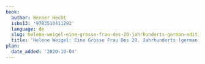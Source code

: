 ```yaml
---
book:
  author: Werner Hecht
  isbn13: '9783518411292'
  language: de
  slug: helene-weigel-eine-grosse-frau-des-20-jahrhunderts-german-edition
  title: 'Helene Weigel: Eine Grosse Frau Des 20. Jahrhunderts (german Edition)'
plan:
  date_added: '2020-10-04'
---
```

